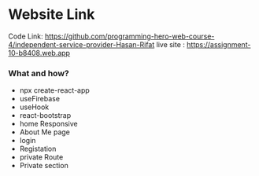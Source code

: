 # Website Link

Code Link: https://github.com/programming-hero-web-course-4/independent-service-provider-Hasan-Rifat
live site : https://assignment-10-b8408.web.app
### What and how?

- npx create-react-app
- useFirebase
- useHook
- react-bootstrap
- home Responsive
- About Me page
- login
- Registation
- private Route
- Private section


